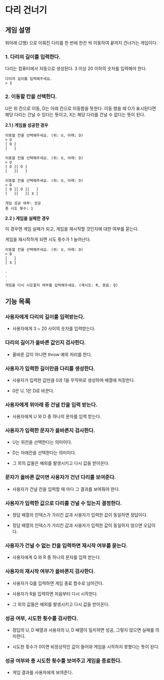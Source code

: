 # 다리 건너기

## 게임 설명

위아래 (2행) 으로 이뤄진 다리를 한 번에 한칸 씩 이동하여 끝까지 건너가는 게임이다.

### 1. 다리의 길이를 입력한다.

다리는 컴퓨터에서 자동으로 생성된다. 3 이상 20 이하의 숫자를 입력해야 한다.

```
다리의 길이를 입력해주세요. 
> 3
```

### 2. 이동할 칸을 선택한다.

U은 위 칸으로 이동, D는 아래 칸으로 이동함을 뜻한다. 이동 했을 때 O가 표시된다면 해당 다리는 건널 수 있다는 뜻이고, X는 해당 다리를 건널 수 없다는 뜻이 된다.

**2.1 ) 게임을 성공한 경우**

```
이동할 칸을 선택해주세요. (위: U, 아래: D)
> U
[ O ]
[   ]

이동할 칸을 선택해주세요. (위: U, 아래: D)
> U
[ O ][ O ]
[   ][   ]

이동할 칸을 선택해주세요. (위: U, 아래: D)
> D
[ O ][ O ][   ]
[   ][   ][ X ]

게임 성공 여부: 성공
총 시도 횟수: 1
```
**2.2 ) 게임을 실패한 경우**

이 경우엔 게임 실패가 되고, 게임을 재시작할 것인지에 대한 여부를 묻는다.

게임을 재시작하게 되면 시도 횟수가 1 늘어난다.

```
이동할 칸을 선택해주세요. (위: U, 아래: D)
> D
[   ]
[ X ]

.
.
.
게임을 다시 시도할지 여부를 입력해주세요. (재시도: R, 종료: Q)
```


    
## 기능 목록

### 사용자에게 다리의 길이를 입력받는다.

- 사용자에게 3 ~ 20 사이의 숫자를 입력받는다.

### 다리의 길이가 올바른 값인지 검사한다.

- 올바른 값이 아니면 throw 예외 처리를 한다.

### 사용자가 입력한 길이만큼 다리를 생성한다.

- 사용자가 입력한 값만큼 0과 1을 무작위로 생성하여 배열에 저장한다.

- 0은 U, 1은 D로 바꾼다.

### 사용자에게 위아래 중 건널 칸을 입력 받는다.

- 사용자에게 U 와 D 중 하나의 문자를 입력 받는다.

### 사용자가 입력한 문자가 올바른지 검사한다.

- U는 위칸을 선택한다는 의미이다.

- D는 아래칸을 선택한다는 의미이다.

- 그 외의 값들은 예외를 발생시키고 다시 값을 받아온다.

### 문자가 올바른 값이면 사용자가 건넌 다리를 보여준다.

- 사용자가 건널 칸을 입력할 때 마다 그 결과를 보여줘야 한다.

### 사용자가 입력한 값으로 다리를 건널 수 있는지 결정한다.

- 정답 배열의 인덱스가 가리킨 값과 사용자가 입력한 값이 동일하면 정답이다.

- 정답 배열의 인덱스가 가리킨 값과 사용자가 입력한 값이 동일하지 않으면 오답이다. 

### 사용자가 건널 수 없는 칸을 입력하면 재시작 여부를 묻는다.

- 사용자에게 Q 와 R 중 하나의 문자를 입력 받는다.

### 사용자의 재시작 여부가 올바른지 검사한다.

- 사용자가 Q를 입력하면 게임 종료 함수로 넘어간다.

- 사용자가 R을 입력하면 처음부터 다시 시작한다.

- 그 외의 값들은 예외를 발생시키고 다시 값을 받아온다.

### 성공 여부, 시도한 횟수를 검사한다.

- 정답의 U, D 배열과 사용자의 U, D 배열이 일치하면 성공, 그렇지 않으면 실패를 의미한다.

- 시도한 횟수가 0이면 비정상적인 값이 들어와 게임을 시작하지 못했다는 뜻이 된다.

### 성공 여부와 총 시도한 횟수를 보여주고 게임을 종료한다.

- 게임 결과를 사용자에게 보여준다.
